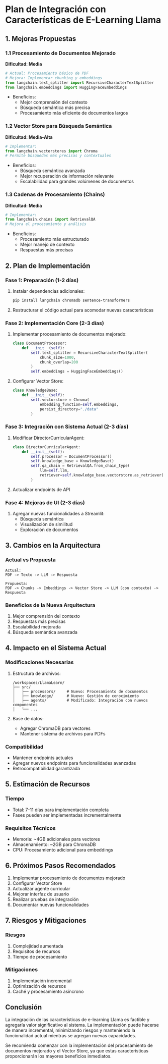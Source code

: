 # Plan de Integración con Características de E-Learning Llama

## 1. Mejoras Propuestas

### 1.1 Procesamiento de Documentos Mejorado
**Dificultad: Media**
```python
# Actual: Procesamiento básico de PDF
# Mejora: Implementar chunking y embeddings
from langchain.text_splitter import RecursiveCharacterTextSplitter
from langchain.embeddings import HuggingFaceEmbeddings
```
- Beneficios:
  - Mejor comprensión del contexto
  - Búsqueda semántica más precisa
  - Procesamiento más eficiente de documentos largos

### 1.2 Vector Store para Búsqueda Semántica
**Dificultad: Media-Alta**
```python
# Implementar: 
from langchain.vectorstores import Chroma
# Permite búsquedas más precisas y contextuales
```
- Beneficios:
  - Búsqueda semántica avanzada
  - Mejor recuperación de información relevante
  - Escalabilidad para grandes volúmenes de documentos

### 1.3 Cadenas de Procesamiento (Chains)
**Dificultad: Media**
```python
# Implementar:
from langchain.chains import RetrievalQA
# Mejora el procesamiento y análisis
```
- Beneficios:
  - Procesamiento más estructurado
  - Mejor manejo de contexto
  - Respuestas más precisas

## 2. Plan de Implementación

### Fase 1: Preparación (1-2 días)
1. Instalar dependencias adicionales:
   ```bash
   pip install langchain chromadb sentence-transformers
   ```
2. Restructurar el código actual para acomodar nuevas características

### Fase 2: Implementación Core (2-3 días)
1. Implementar procesamiento de documentos mejorado:
   ```python
   class DocumentProcessor:
       def __init__(self):
           self.text_splitter = RecursiveCharacterTextSplitter(
               chunk_size=1000,
               chunk_overlap=200
           )
           self.embeddings = HuggingFaceEmbeddings()
   ```

2. Configurar Vector Store:
   ```python
   class KnowledgeBase:
       def __init__(self):
           self.vectorstore = Chroma(
               embedding_function=self.embeddings,
               persist_directory="./data"
           )
   ```

### Fase 3: Integración con Sistema Actual (2-3 días)
1. Modificar DirectorCurricularAgent:
   ```python
   class DirectorCurricularAgent:
       def __init__(self):
           self.processor = DocumentProcessor()
           self.knowledge_base = KnowledgeBase()
           self.qa_chain = RetrievalQA.from_chain_type(
               llm=self.llm,
               retriever=self.knowledge_base.vectorstore.as_retriever()
           )
   ```

2. Actualizar endpoints de API

### Fase 4: Mejoras de UI (2-3 días)
1. Agregar nuevas funcionalidades a Streamlit:
   - Búsqueda semántica
   - Visualización de similitud
   - Exploración de documentos

## 3. Cambios en la Arquitectura

### Actual vs Propuesta
```
Actual:
PDF -> Texto -> LLM -> Respuesta

Propuesta:
PDF -> Chunks -> Embeddings -> Vector Store -> LLM (con contexto) -> Respuesta
```

### Beneficios de la Nueva Arquitectura
1. Mejor comprensión del contexto
2. Respuestas más precisas
3. Escalabilidad mejorada
4. Búsqueda semántica avanzada

## 4. Impacto en el Sistema Actual

### Modificaciones Necesarias
1. Estructura de archivos:
   ```
   /workspaces/LlamaLearn/
   ├── src/
   │   ├── processors/     # Nuevo: Procesamiento de documentos
   │   ├── knowledge/      # Nuevo: Gestión de conocimiento
   │   ├── agents/         # Modificado: Integración con nuevos componentes
   │   └── ...
   ```

2. Base de datos:
   - Agregar ChromaDB para vectores
   - Mantener sistema de archivos para PDFs

### Compatibilidad
- Mantener endpoints actuales
- Agregar nuevos endpoints para funcionalidades avanzadas
- Retrocompatibilidad garantizada

## 5. Estimación de Recursos

### Tiempo
- Total: 7-11 días para implementación completa
- Fases pueden ser implementadas incrementalmente

### Requisitos Técnicos
- Memoria: ~4GB adicionales para vectores
- Almacenamiento: ~2GB para ChromaDB
- CPU: Procesamiento adicional para embeddings

## 6. Próximos Pasos Recomendados

1. Implementar procesamiento de documentos mejorado
2. Configurar Vector Store
3. Actualizar agente curricular
4. Mejorar interfaz de usuario
5. Realizar pruebas de integración
6. Documentar nuevas funcionalidades

## 7. Riesgos y Mitigaciones

### Riesgos
1. Complejidad aumentada
2. Requisitos de recursos
3. Tiempo de procesamiento

### Mitigaciones
1. Implementación incremental
2. Optimización de recursos
3. Caché y procesamiento asíncrono

## Conclusión

La integración de las características de e-learning Llama es factible y agregaría valor significativo al sistema. La implementación puede hacerse de manera incremental, minimizando riesgos y manteniendo la funcionalidad actual mientras se agregan nuevas capacidades.

Se recomienda comenzar con la implementación del procesamiento de documentos mejorado y el Vector Store, ya que estas características proporcionarán los mayores beneficios inmediatos.

